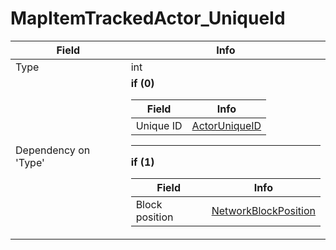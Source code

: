 # MapItemTrackedActor_UniqueId

<table><thead><tr><th>Field</th><th>Info</th></tr></thead><tbody>
<tr><td>Type</td><td>int</td></tr>
<tr><td>Dependency on 'Type'</td><td><b>if (0)</b><br>
  <table><thead><tr><th>Field</th><th>Info</th></tr></thead><tbody>
  <tr><td>Unique ID</td><td><a href="../types/ActorUniqueID.md">ActorUniqueID</a></td></tr>
  </tbody></table><hr>
  <b>if (1)</b><br>
  <table><thead><tr><th>Field</th><th>Info</th></tr></thead><tbody>
  <tr><td>Block position</td><td><a href="../types/NetworkBlockPosition.md">NetworkBlockPosition</a></td></tr>
  </tbody></table></td></tr>
</tbody></table>